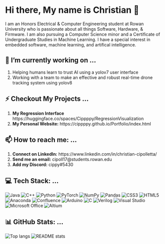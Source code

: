 # Hi there, My name is Christian 👋
I am an Honors Electrical & Computer Engineering student at Rowan University who is passionate about all things Software, Hardware, & Firmware. I am also pursuing a Computer Science minor and a Certificate of Undergraduate Studies in Machine Learning. I have a special interest in embedded software, machine learning, and artifical intelligence.

## 🔭 I’m currently working on ...
<ol>
  <li>Helping humans learn to trust AI using a yolov7 user interface</li>
  <li>Working with a team to make an effective and robust real-time drone tracking system using yolov8</li>
</ol>

## ⚡ Checkout My Projects ...
<ol>
  <li><b>My Regression Interface</b> https://huggingface.co/spaces/Cippppy/RegressionVisualization </li>
  <li><b>My Personal Website:</b> https://cippppy.github.io/Portfolio/index.html </li>
</ol>

## 📫 How to reach me: ...
<ol>
  <li><b>Connect on LinkedIn:</b> https://www.linkedin.com/in/christian-cipolletta/ </li>
  <li><b>Send me an email:</b> cipoll17@students.rowan.edu </li>
  <li><b>Add my Discord:</b> cippy#5430 </li>
</ol>

## 💻 Tech Stack: ...
![Java](https://img.shields.io/badge/java-%23ED8B00.svg?style=for-the-badge&logo=java&logoColor=white) ![C++](https://img.shields.io/badge/c++-%2300599C.svg?style=for-the-badge&logo=c%2B%2B&logoColor=white) ![Python](https://img.shields.io/badge/python-3670A0?style=for-the-badge&logo=python&logoColor=ffdd54) ![PyTorch](https://img.shields.io/badge/PyTorch-%23EE4C2C.svg?style=for-the-badge&logo=PyTorch&logoColor=white) ![NumPy](https://img.shields.io/badge/numpy-%23013243.svg?style=for-the-badge&logo=numpy&logoColor=white) ![Pandas](https://img.shields.io/badge/pandas-%23150458.svg?style=for-the-badge&logo=pandas&logoColor=white) ![CSS3](https://img.shields.io/badge/css3-%231572B6.svg?style=for-the-badge&logo=css3&logoColor=white) ![HTML5](https://img.shields.io/badge/html5-%23E34F26.svg?style=for-the-badge&logo=html5&logoColor=white) ![Anaconda](https://img.shields.io/badge/Anaconda-%2344A833.svg?style=for-the-badge&logo=anaconda&logoColor=white) ![Confluence](https://img.shields.io/badge/confluence-%23172BF4.svg?style=for-the-badge&logo=confluence&logoColor=white) ![Arduino](https://img.shields.io/badge/arduino-%2523E34F26.svg?style=for-the-badge&logo=arduino&logoColor=white&color=green) ![C](https://img.shields.io/badge/C-%2523EE4C2C?style=for-the-badge&logo=C&logoColor=white&color=%2323150458) ![Verilog](https://img.shields.io/badge/Verilog-%2523EE4C2C?style=for-the-badge&logo=Verilog&logoColor=white&color=%23ff0066) ![Visual Studio](https://img.shields.io/badge/Visual%20Studio-%2523EE4C2C?style=for-the-badge&logo=visual%20studio&logoColor=white&color=%23cc00cc) ![Microsoft Office](https://img.shields.io/badge/Microsoft%20Office-%2523EE4C2C?style=for-the-badge&logo=microsoft%20office&logoColor=white&color=%23ff6600) ![Altium](https://img.shields.io/badge/Altium-%2523EE4C2C?style=for-the-badge&logo=altium&logoColor=white&color=%23003300)

## 📊 GitHub Stats: ...
![Top langs](https://github-readme-stats.vercel.app/api/top-langs?username=cippppy&show_icons=true&theme=transparent&hide_border=true&layout=compact&langs_count=10&size_weight=0.2&count_weight=0.2) ![README stats](https://github-readme-stats.vercel.app/api?username=cippppy&show=reviews&show_icons=true&theme=transparent&hide_border=true)

